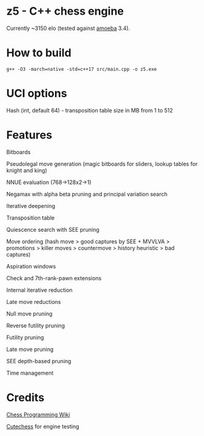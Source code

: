 # z5 - C++ chess engine

Currently ~3150 elo (tested against [amoeba](https://github.com/abulmo/amoeba) 3.4).

# How to build

```g++ -O3 -march=native -std=c++17 src/main.cpp -o z5.exe```

# UCI options

Hash (int, default 64) - transposition table size in MB from 1 to 512

# Features

Bitboards

Pseudolegal move generation (magic bitboards for sliders, lookup tables for knight and king)

NNUE evaluation (768->128x2->1)

Negamax with alpha beta pruning and principal variation search

Iterative deepening

Transposition table

Quiescence search with SEE pruning

Move ordering (hash move > good captures by SEE + MVVLVA > promotions > killer moves > countermove > history heuristic > bad captures)

Aspiration windows

Check and 7th-rank-pawn extensions

Internal iterative reduction

Late move reductions

Null move pruning

Reverse futility pruning

Futility pruning

Late move pruning

SEE depth-based pruning

Time management

# Credits

[Chess Programming Wiki](https://www.chessprogramming.org/)

[Cutechess](https://github.com/cutechess/cutechess) for engine testing
